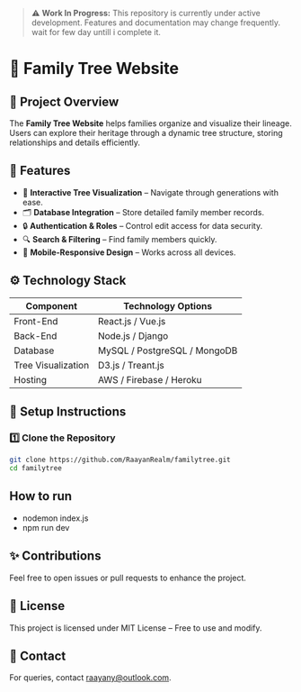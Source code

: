 > ⚠️ **Work In Progress:** This repository is currently under active development. Features and documentation may change frequently. wait for few day untill i complete it.

# 🌳 Family Tree Website

## 📝 Project Overview
The **Family Tree Website** helps families organize and visualize their lineage. Users can explore their heritage through a dynamic tree structure, storing relationships and details efficiently.

## 🚀 Features
- 📍 **Interactive Tree Visualization** – Navigate through generations with ease.
- 🗂 **Database Integration** – Store detailed family member records.
- 🔒 **Authentication & Roles** – Control edit access for data security.
- 🔍 **Search & Filtering** – Find family members quickly.
- 📱 **Mobile-Responsive Design** – Works across all devices.

## ⚙️ Technology Stack
| Component     | Technology Options |
|--------------|-------------------|
| Front-End    | React.js / Vue.js |
| Back-End     | Node.js / Django  |
| Database     | MySQL / PostgreSQL / MongoDB |
| Tree Visualization | D3.js / Treant.js |
| Hosting      | AWS / Firebase / Heroku |

## 🔨 Setup Instructions
### **1️⃣ Clone the Repository**
```bash
git clone https://github.com/RaayanRealm/familytree.git
cd familytree
```
## How to run
- nodemon index.js
- npm run dev

## ✨ Contributions
Feel free to open issues or pull requests to enhance the project.
## 📜 License
This project is licensed under MIT License – Free to use and modify.
## 📧 Contact
For queries, contact raayany@outlook.com.
